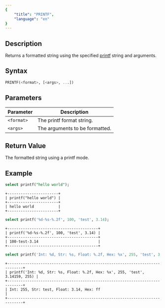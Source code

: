 ```yaml
---
{
    "title": "PRINTF",
    "language": "en"
}
---
```


<!-- 
Licensed to the Apache Software Foundation (ASF) under one
or more contributor license agreements.  See the NOTICE file
distributed with this work for additional information
regarding copyright ownership.  The ASF licenses this file
to you under the Apache License, Version 2.0 (the
"License"); you may not use this file except in compliance
with the License.  You may obtain a copy of the License at

  http://www.apache.org/licenses/LICENSE-2.0

Unless required by applicable law or agreed to in writing,
software distributed under the License is distributed on an
"AS IS" BASIS, WITHOUT WARRANTIES OR CONDITIONS OF ANY
KIND, either express or implied.  See the License for the
specific language governing permissions and limitations
under the License.
-->

## Description

Returns a formatted string using the specified [printf](https://pubs.opengroup.org/onlinepubs/009695399/functions/fprintf.html) string and arguments.

## Syntax

```sql
PRINTF(<format>, [<args>, ...])
```

## Parameters  

| Parameter | Description |  
| -- | -- |  
| `<format>` | The printf format string. |  
| `<args>` | The arguments to be formatted. | 

## Return Value  

The formatted string using a printf mode. 

## Example

```sql
select printf("hello world");
```

```text
+-----------------------+
| printf("hello world") |
+-----------------------+
| hello world           |
+-----------------------+
```

```sql
select printf('%d-%s-%.2f', 100, 'test', 3.14);
```

```text
+-----------------------------------------+
| printf('%d-%s-%.2f', 100, 'test', 3.14) |
+-----------------------------------------+
| 100-test-3.14                           |
+-----------------------------------------+
```

```sql
select printf('Int: %d, Str: %s, Float: %.2f, Hex: %x', 255, 'test', 3.14159, 255);
```

```text
+-----------------------------------------------------------------------------+
| printf('Int: %d, Str: %s, Float: %.2f, Hex: %x', 255, 'test', 3.14159, 255) |
+-----------------------------------------------------------------------------+
| Int: 255, Str: test, Float: 3.14, Hex: ff                                   |
+-----------------------------------------------------------------------------+
``` 